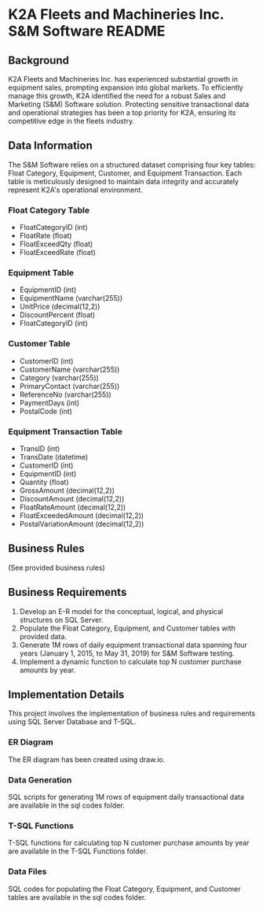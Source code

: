 # K2A Fleets and Machineries Inc. S&M Software README

## Background

K2A Fleets and Machineries Inc. has experienced substantial growth in equipment sales, prompting expansion into global markets. To efficiently manage this growth, K2A identified the need for a robust Sales and Marketing (S&M) Software solution. Protecting sensitive transactional data and operational strategies has been a top priority for K2A, ensuring its competitive edge in the fleets industry.

## Data Information

The S&M Software relies on a structured dataset comprising four key tables: Float Category, Equipment, Customer, and Equipment Transaction. Each table is meticulously designed to maintain data integrity and accurately represent K2A's operational environment.

### Float Category Table
- FloatCategoryID (int)
- FloatRate (float)
- FloatExceedQty (float)
- FloatExceedRate (float)

### Equipment Table
- EquipmentID (int)
- EquipmentName (varchar(255))
- UnitPrice (decimal(12,2))
- DiscountPercent (float)
- FloatCategoryID (int)

### Customer Table
- CustomerID (int)
- CustomerName (varchar(255))
- Category (varchar(255))
- PrimaryContact (varchar(255))
- ReferenceNo (varchar(255))
- PaymentDays (int)
- PostalCode (int)

### Equipment Transaction Table
- TransID (int)
- TransDate (datetime)
- CustomerID (int)
- EquipmentID (int)
- Quantity (float)
- GrossAmount (decimal(12,2))
- DiscountAmount (decimal(12,2))
- FloatRateAmount (decimal(12,2))
- FloatExceededAmount (decimal(12,2))
- PostalVariationAmount (decimal(12,2))

## Business Rules

(See provided business rules)

## Business Requirements

1. Develop an E-R model for the conceptual, logical, and physical structures on SQL Server.
2. Populate the Float Category, Equipment, and Customer tables with provided data.
3. Generate 1M rows of daily equipment transactional data spanning four years (January 1, 2015, to May 31, 2019) for S&M Software testing.
4. Implement a dynamic function to calculate top N customer purchase amounts by year.

## Implementation Details

This project involves the implementation of business rules and requirements using SQL Server Database and T-SQL.

### ER Diagram

The ER diagram has been created using draw.io.

### Data Generation

SQL scripts for generating 1M rows of equipment daily transactional data are available in the sql codes folder.

### T-SQL Functions

T-SQL functions for calculating top N customer purchase amounts by year are available in the T-SQL Functions folder.

### Data Files

SQL codes for populating the Float Category, Equipment, and Customer tables are available in the sql codes folder.
